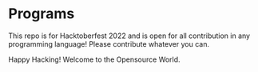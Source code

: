 # Programs

This repo is for Hacktoberfest 2022 and is open for all contribution in any programming language!
Please contribute whatever you can.

Happy Hacking!
Welcome to the Opensource World.

